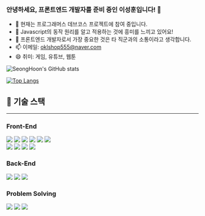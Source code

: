 ### 안녕하세요, 프론트엔드 개발자를 준비 중인 이성훈입니다! 👋

- 🔭 현재는 프로그래머스 데브코스 프로젝트에 참여 중입니다.
- 🌱 Javascript의 동작 원리를 알고 적용하는 것에 흥미를 느끼고 있어요!
- 👯 프론트엔드 개발자로서 가장 중요한 것은 타 직군과의 소통이라고 생각합니다.
- 📫 이메일: oklshop555@naver.com
- 😄 취미: 게임, 유튜브, 웹툰

	
![SeongHoon's GitHub stats](https://github-readme-stats.vercel.app/api?username=shlee9999&show_icons=true&theme=radical)

[![Top Langs](https://github-readme-stats.vercel.app/api/top-langs/?username=shlee9999&layout=compact&theme=radical)](https://github.com/anuraghazra/github-readme-stats)


## 🔨 기술 스택
<hr/>

### Front-End
<div>
	<img src="https://img.shields.io/badge/html5-E34F26?style=for-the-badge&logo=html5&logoColor=white"/> 
	<img src="https://img.shields.io/badge/CSS3-1572B6?style=for-the-badge&logo=css3&logoColor=white"/> 
	<img src="https://img.shields.io/badge/JavaScript-F7DF1E?style=for-the-badge&logo=javascript&logoColor=black"/> 
	<img src="https://img.shields.io/badge/TypeScript-3178C6?style=for-the-badge&logo=typescript&logoColor=white"/>
	<img src="https://img.shields.io/badge/React-61DAFB?style=for-the-badge&logo=react&logoColor=black"/>
	<img src="https://img.shields.io/badge/Redux-764ABC?style=for-the-badge&logo=redux&logoColor=white"/>
</div>
<div>
	<img src="https://img.shields.io/badge/Styled_components-DB7093?style=for-the-badge&logo=styled-components&logoColor=white"/>
	<img src="https://img.shields.io/badge/React_Hook_Form-EC5990?style=for-the-badge&logo=react-hook-form&logoColor=white"/>
	<img src="https://img.shields.io/badge/Tailwind_CSS-38B2AC?style=for-the-badge&logo=tailwind-css&logoColor=white"/> 
	<img src="https://img.shields.io/badge/Framer_Motion-0055FF?style=for-the-badge&logo=framer&logoColor=white"/>
</div>

### Back-End
<div>
	<img src="https://img.shields.io/badge/Node.js-339933?style=for-the-badge&logo=nodedotjs&logoColor=white"/>
	<img src="https://img.shields.io/badge/Express-000000?style=for-the-badge&logo=express&logoColor=white"/>
	<img src="https://img.shields.io/badge/MongoDB-47A248?style=for-the-badge&logo=mongodb&logoColor=white"/>
</div>

### Problem Solving
<div>
	<img src="https://img.shields.io/badge/JavaScript-F7DF1E?style=for-the-badge&logo=javascript&logoColor=black"/> 
	<img src="https://img.shields.io/badge/Python-3776AB?style=for-the-badge&logo=python&logoColor=white"/>
	<img src="https://img.shields.io/badge/Java-007396?style=for-the-badge&logo=java&logoColor=white"/>
</div>
